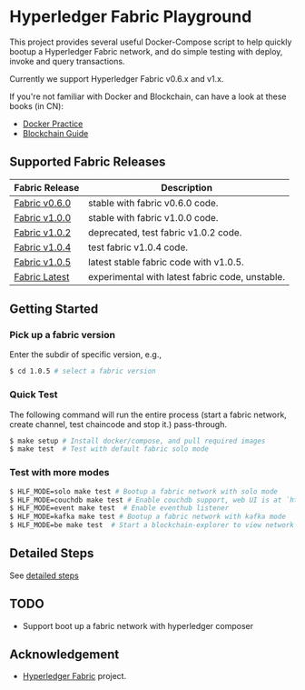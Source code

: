 # Hyperledger Fabric Playground

This project provides several useful Docker-Compose script to help quickly bootup a Hyperledger Fabric network, and do simple testing with deploy, invoke and query transactions.

Currently we support Hyperledger Fabric v0.6.x and v1.x.

If you're not familiar with Docker and Blockchain, can have a look at these books (in CN):

* [Docker Practice](https://github.com/yeasy/docker_practice)
* [Blockchain Guide](https://github.com/yeasy/blockchain_guide)

## Supported Fabric Releases

Fabric Release | Description
--- | ---
[Fabric v0.6.0](v0.6.0/) | stable with fabric v0.6.0 code.
[Fabric v1.0.0](v1.0.0/) | stable with fabric v1.0.0 code.
[Fabric v1.0.2](v1.0.2/) | deprecated, test fabric v1.0.2 code.
[Fabric v1.0.4](v1.0.4/) | test fabric v1.0.4 code.
[Fabric v1.0.5](v1.0.5/) | latest stable fabric code with v1.0.5.
[Fabric Latest](latest/) | experimental with latest fabric code, unstable.


## Getting Started

### Pick up a fabric version

Enter the subdir of specific version, e.g., 

```bash
$ cd 1.0.5 # select a fabric version
```

### Quick Test

The following command will run the entire process (start a fabric network, create channel, test chaincode and stop it.) pass-through.

```bash
$ make setup # Install docker/compose, and pull required images
$ make test  # Test with default fabric solo mode
```

### Test with more modes

```bash
$ HLF_MODE=solo make test # Bootup a fabric network with solo mode
$ HLF_MODE=couchdb make test # Enable couchdb support, web UI is at `http://localhost:5984/_utils`
$ HLF_MODE=event make test  # Enable eventhub listener
$ HLF_MODE=kafka make test # Bootup a fabric network with kafka mode
$ HLF_MODE=be make test  # Start a blockchain-explorer to view network info
```

## Detailed Steps

See [detailed steps](docs/steps.md)

## TODO

* Support boot up a fabric network with hyperledger composer

## Acknowledgement

* [Hyperledger Fabric](https://github.com/hyperledger/fabric/) project.
